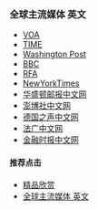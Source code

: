 ### 全球主流媒体 英文

- [VOA](https://www.voanews.com)
- [TIME](https://www.time.com)
- [Washington Post](https://www.washingtonpost.com/)
- [BBC](https://www.bbc.com/)
- [RFA](https://www.rfa.org/english/)
- [NewYorkTimes](https://www.nytimes.com/)
- [华盛顿邮报中文网](https://www.washingtonpost.com/)
- [澎博社中文网]()
- [德国之声中文网]()
- [法广中文网]()
- [金融时报中文网](https://www.ftchinese.com/)



#### 推荐点击
- [精品欣赏](https://summer200.github.io/content/main)
- [全球主流媒体 英文](https://summer200.github.io/content/mediaen)
